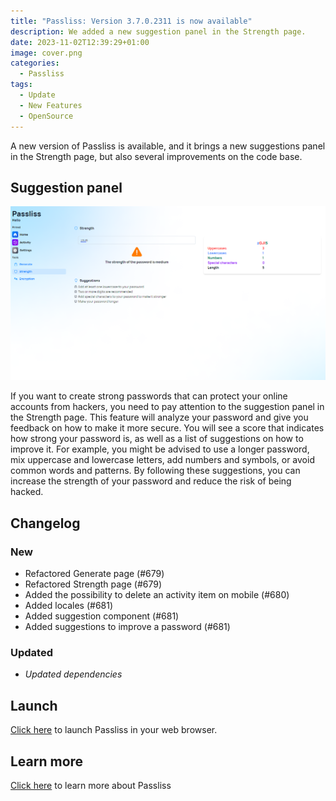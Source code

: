 ```yaml
---
title: "Passliss: Version 3.7.0.2311 is now available"
description: We added a new suggestion panel in the Strength page.
date: 2023-11-02T12:39:29+01:00
image: cover.png
categories:
  - Passliss
tags:
  - Update
  - New Features
  - OpenSource
---
```


A new version of Passliss is available, and it brings a new suggestions panel in the Strength page, but also several improvements on the code base.

## Suggestion panel

![The new suggestion panel](1.png)

If you want to create strong passwords that can protect your online accounts from hackers, you need to pay attention to the suggestion panel in the Strength page. This feature will analyze your password and give you feedback on how to make it more secure. You will see a score that indicates how strong your password is, as well as a list of suggestions on how to improve it. For example, you might be advised to use a longer password, mix uppercase and lowercase letters, add numbers and symbols, or avoid common words and patterns. By following these suggestions, you can increase the strength of your password and reduce the risk of being hacked.

## Changelog

### New

- Refactored Generate page (#679)
- Refactored Strength page (#679)
- Added the possibility to delete an activity item on mobile (#680)
- Added locales (#681)
- Added suggestion component (#681)
- Added suggestions to improve a password (#681)

### Updated

- _Updated dependencies_

## Launch

[Click here](https://passliss.leocorporation.dev/) to launch Passliss in your web browser.

## Learn more

[Click here](https://leocorporation.dev/store/passliss) to learn more about Passliss
